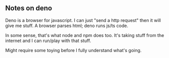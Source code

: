 ## Notes on deno
Deno is a browser for javascript. I can just "send a http request" then it will give me stuff. A browser parses html; deno runs js/ts code.

In some sense, that's what node and npm does too. It's taking stuff from the internet and I can run/play with that stuff.

Might require some toying before I fully understand what's going.

